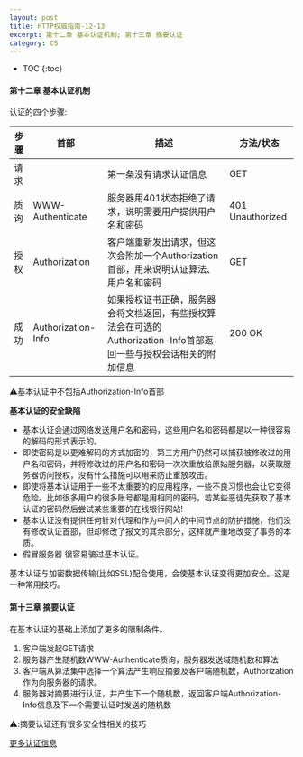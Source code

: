 ```yaml
---
layout: post
title: HTTP权威指南-12-13
excerpt: 第十二章 基本认证机制; 第十三章 摘要认证
category: CS
---
```


* TOC
{:toc}

#### 第十二章 基本认证机制

认证的四个步骤:

|步骤| 首部| 描述| 方法/状态|
|---|----|-----|--------|
|请求|    |第一条没有请求认证信息|GET|
|质询|WWW-Authenticate|服务器用401状态拒绝了请求，说明需要用户提供用户名和密码|401 Unauthorized|
|授权|Authorization|客户端重新发出请求，但这次会附加一个Authorization首部，用来说明认证算法、用户名和密码|GET|
|成功|Authorization-Info|如果授权证书正确，服务器会将文档返回，有些授权算法会在可选的Authorization-Info首部返回一些与授权会话相关的附加信息|200 OK|

⚠️基本认证中不包括Authorization-Info首部


**基本认证的安全缺陷**

- 基本认证会通过网络发送用户名和密码，这些用户名和密码都是以一种很容易的解码的形式表示的。
- 即使密码是以更难解码的方式加密的，第三方用户仍然可以捕获被修改过的用户名和密码，并将修改过的用户名和密码一次次重放给原始服务器，以获取服务器访问授权，没有什么措施可以用来防止重放攻击。
- 即使将基本认证用于一些不太重要的的应用程序，一些不良习惯也会让它变得危险。比如很多用户的很多账号都是用相同的密码，若某些恶徒先获取了基本认证的密码然后尝试某些重要的在线银行网站!
- 基本认证没有提供任何针对代理和作为中间人的中间节点的防护措施，他们没有修改认证首部，但却修改了报文的其余部分，这样就严重地改变了事务的本质。
- 假冒服务器 很容易骗过基本认证。

基本认证与加密数据传输(比如SSL)配合使用，会使基本认证变得更加安全。这是一种常用技巧。


#### 第十三章 摘要认证

在基本认证的基础上添加了更多的限制条件。

1. 客户端发起GET请求
2. 服务器产生随机数WWW-Authenticate质询，服务器发送域随机数和算法
3. 客户端从算法集中选择一个算法产生响应摘要及客户端随机数，Authorization作为向服务器的请求。
4. 服务器对摘要进行认证，并产生下一个随机数，返回客户端Authorization-Info信息及下一个需要认证时发送的随机数

⚠️:摘要认证还有很多安全性相关的技巧

[更多认证信息](http://www.ietf.org/rfc/rfc2617.txt)
